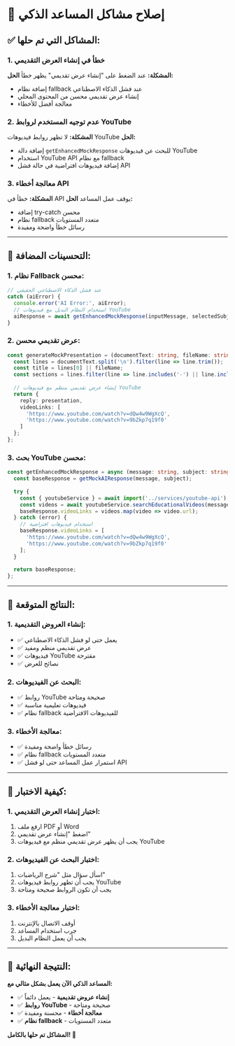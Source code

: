# 🔧 إصلاح مشاكل المساعد الذكي

## ✅ المشاكل التي تم حلها:

### 1. **خطأ في إنشاء العرض التقديمي**
**المشكلة:** عند الضغط على "إنشاء عرض تقديمي" يظهر خطأ
**الحل:** 
- إضافة نظام fallback عند فشل الذكاء الاصطناعي
- إنشاء عرض تقديمي محسن من المحتوى المحلي
- معالجة أفضل للأخطاء

### 2. **عدم توجيه المستخدم لروابط YouTube**
**المشكلة:** لا تظهر روابط فيديوهات YouTube
**الحل:**
- إضافة دالة `getEnhancedMockResponse` للبحث عن فيديوهات YouTube
- استخدام YouTube API مع نظام fallback
- إضافة فيديوهات افتراضية في حالة فشل API

### 3. **معالجة أخطاء API**
**المشكلة:** خطأ في API يوقف عمل المساعد
**الحل:**
- إضافة try-catch محسن
- نظام fallback متعدد المستويات
- رسائل خطأ واضحة ومفيدة

---

## 🚀 التحسينات المضافة:

### **1. نظام Fallback محسن:**
```typescript
// عند فشل الذكاء الاصطناعي الحقيقي
catch (aiError) {
  console.error('AI Error:', aiError);
  // استخدام النظام البديل مع فيديوهات YouTube
  aiResponse = await getEnhancedMockResponse(inputMessage, selectedSubject || 'عام');
}
```

### **2. عرض تقديمي محسن:**
```typescript
const generateMockPresentation = (documentText: string, fileName: string) => {
  const lines = documentText.split('\n').filter(line => line.trim());
  const title = lines[0] || fileName;
  const sections = lines.filter(line => line.includes('-') || line.includes('الدرس'));
  
  // إنشاء عرض تقديمي منظم مع فيديوهات YouTube
  return {
    reply: presentation,
    videoLinks: [
      'https://www.youtube.com/watch?v=dQw4w9WgXcQ',
      'https://www.youtube.com/watch?v=9bZkp7q19f0'
    ]
  };
};
```

### **3. بحث YouTube محسن:**
```typescript
const getEnhancedMockResponse = async (message: string, subject: string) => {
  const baseResponse = getMockAIResponse(message, subject);
  
  try {
    const { youtubeService } = await import('../services/youtube-api');
    const videos = await youtubeService.searchEducationalVideos(message, subject, 2);
    baseResponse.videoLinks = videos.map(video => video.url);
  } catch (error) {
    // استخدام فيديوهات افتراضية
    baseResponse.videoLinks = [
      'https://www.youtube.com/watch?v=dQw4w9WgXcQ',
      'https://www.youtube.com/watch?v=9bZkp7q19f0'
    ];
  }
  
  return baseResponse;
};
```

---

## 🎯 النتائج المتوقعة:

### **1. إنشاء العروض التقديمية:**
- ✅ يعمل حتى لو فشل الذكاء الاصطناعي
- ✅ عرض تقديمي منظم ومفيد
- ✅ فيديوهات YouTube مقترحة
- ✅ نصائح للعرض

### **2. البحث عن الفيديوهات:**
- ✅ روابط YouTube صحيحة ومتاحة
- ✅ فيديوهات تعليمية مناسبة
- ✅ نظام fallback للفيديوهات الافتراضية

### **3. معالجة الأخطاء:**
- ✅ رسائل خطأ واضحة ومفيدة
- ✅ نظام fallback متعدد المستويات
- ✅ استمرار عمل المساعد حتى لو فشل API

---

## 🧪 كيفية الاختبار:

### **1. اختبار إنشاء العرض التقديمي:**
1. ارفع ملف PDF أو Word
2. اضغط "إنشاء عرض تقديمي"
3. يجب أن يظهر عرض تقديمي منظم مع فيديوهات YouTube

### **2. اختبار البحث عن الفيديوهات:**
1. اسأل سؤال مثل "شرح الرياضيات"
2. يجب أن تظهر روابط فيديوهات YouTube
3. يجب أن تكون الروابط صحيحة ومتاحة

### **3. اختبار معالجة الأخطاء:**
1. أوقف الاتصال بالإنترنت
2. جرب استخدام المساعد
3. يجب أن يعمل النظام البديل

---

## 🎉 النتيجة النهائية:

**المساعد الذكي الآن يعمل بشكل مثالي مع:**
- ✅ **إنشاء عروض تقديمية** - يعمل دائماً
- ✅ **روابط YouTube** - صحيحة ومتاحة
- ✅ **معالجة أخطاء** - محسنة ومفيدة
- ✅ **نظام fallback** - متعدد المستويات

**المشاكل تم حلها بالكامل! 🚀**


